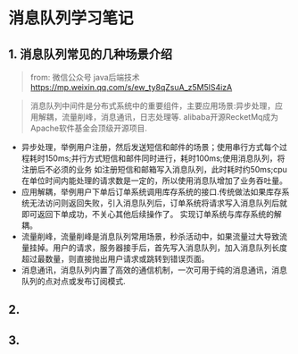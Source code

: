 # 消息队列学习笔记

## 1. 消息队列常见的几种场景介绍 
> from: 微信公众号 java后端技术 https://mp.weixin.qq.com/s/ew_ty8qZsuA_z5M5lS4izA

> 消息队列中间件是分布式系统中的重要组件，主要应用场景:异步处理，应用解耦，流量削峰，消息通讯，日志处理等. 
alibaba开源RecketMq成为Apache软件基金会顶级开源项目.
* 异步处理，举例用户注册，然后发送短信和邮件的场景；使用串行方式每个过程耗时150ms;并行方式短信和邮件同时进行，耗时100ms;使用消息队列，将注册后不必须的业务
如注册短信和邮箱写入消息队列，此时耗时约50ms;cpu在单位时间内能处理的请求数是一定的，所以使用消息队增加了业务吞吐量。
* 应用解耦，举例用户下单后订单系统调用库存系统的接口.传统做法如果库存系统无法访问则返回失败，引入消息队列后，订单系统将请求写入消息队列后就即可返回下单成功，不关心其他后续操作了。
实现订单系统与库存系统的解耦。
* 流量削峰，流量削峰是消息队列常用场景，秒杀活动中，如果流量过大导致流量挂掉。用户的请求，服务器接手后，首先写入消息队列，加入消息队列长度超过最数量，则直接抛出用户请求或跳转到错误页面。
* 消息通讯，消息队列内置了高效的通信机制，一次可用于纯的消息通讯，消息队列的点对点或发布订阅模式.
## 2. 
## 3. 
